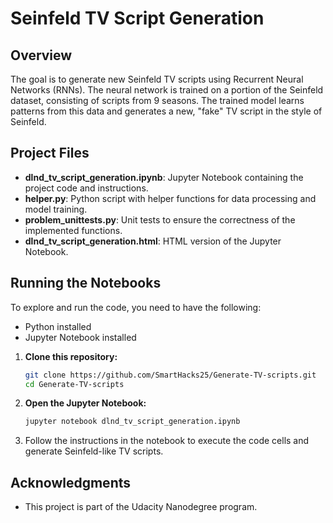 # Seinfeld TV Script Generation

## Overview

The goal is to generate new Seinfeld TV scripts using Recurrent Neural Networks (RNNs). The neural network is trained on a portion of the Seinfeld dataset, consisting of scripts from 9 seasons. The trained model learns patterns from this data and generates a new, "fake" TV script in the style of Seinfeld.

## Project Files

- **dlnd_tv_script_generation.ipynb**: Jupyter Notebook containing the project code and instructions.
- **helper.py**: Python script with helper functions for data processing and model training.
- **problem_unittests.py**: Unit tests to ensure the correctness of the implemented functions.
- **dlnd_tv_script_generation.html**: HTML version of the Jupyter Notebook.

## Running the Notebooks

To explore and run the code, you need to have the following:

- Python installed
- Jupyter Notebook installed

1. **Clone this repository:**

    ```bash
    git clone https://github.com/SmartHacks25/Generate-TV-scripts.git
    cd Generate-TV-scripts
    ```

2. **Open the Jupyter Notebook:**

    ```bash
    jupyter notebook dlnd_tv_script_generation.ipynb
    ```

3. Follow the instructions in the notebook to execute the code cells and generate Seinfeld-like TV scripts.

## Acknowledgments

- This project is part of the Udacity Nanodegree program. 
